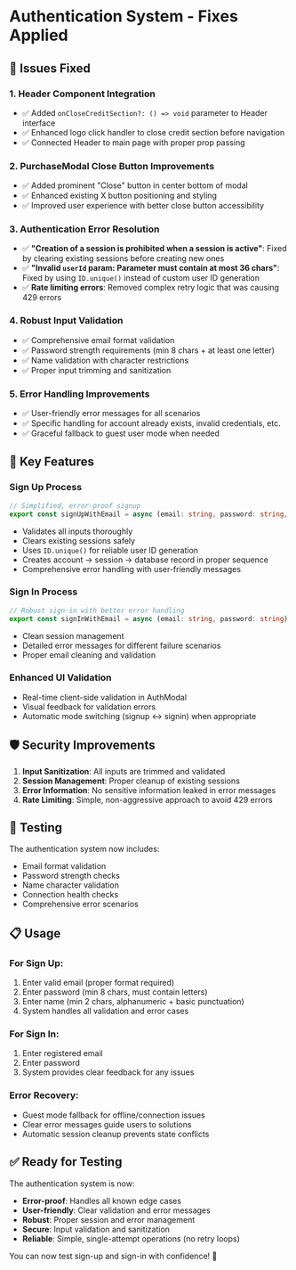 # Authentication System - Fixes Applied

## 🔧 Issues Fixed

### 1. **Header Component Integration**

- ✅ Added `onCloseCreditSection?: () => void` parameter to Header interface
- ✅ Enhanced logo click handler to close credit section before navigation
- ✅ Connected Header to main page with proper prop passing

### 2. **PurchaseModal Close Button Improvements**

- ✅ Added prominent "Close" button in center bottom of modal
- ✅ Enhanced existing X button positioning and styling
- ✅ Improved user experience with better close button accessibility

### 3. **Authentication Error Resolution**

- ✅ **"Creation of a session is prohibited when a session is active"**: Fixed by clearing existing sessions before creating new ones
- ✅ **"Invalid `userId` param: Parameter must contain at most 36 chars"**: Fixed by using `ID.unique()` instead of custom user ID generation
- ✅ **Rate limiting errors**: Removed complex retry logic that was causing 429 errors

### 4. **Robust Input Validation**

- ✅ Comprehensive email format validation
- ✅ Password strength requirements (min 8 chars + at least one letter)
- ✅ Name validation with character restrictions
- ✅ Proper input trimming and sanitization

### 5. **Error Handling Improvements**

- ✅ User-friendly error messages for all scenarios
- ✅ Specific handling for account already exists, invalid credentials, etc.
- ✅ Graceful fallback to guest user mode when needed

## 🚀 Key Features

### **Sign Up Process**

```typescript
// Simplified, error-proof signup
export const signUpWithEmail = async (email: string, password: string, name: string)
```

- Validates all inputs thoroughly
- Clears existing sessions safely
- Uses `ID.unique()` for reliable user ID generation
- Creates account → session → database record in proper sequence
- Comprehensive error handling with user-friendly messages

### **Sign In Process**

```typescript
// Robust sign-in with better error handling
export const signInWithEmail = async (email: string, password: string)
```

- Clean session management
- Detailed error messages for different failure scenarios
- Proper email cleaning and validation

### **Enhanced UI Validation**

- Real-time client-side validation in AuthModal
- Visual feedback for validation errors
- Automatic mode switching (signup ↔ signin) when appropriate

## 🛡️ Security Improvements

1. **Input Sanitization**: All inputs are trimmed and validated
2. **Session Management**: Proper cleanup of existing sessions
3. **Error Information**: No sensitive information leaked in error messages
4. **Rate Limiting**: Simple, non-aggressive approach to avoid 429 errors

## 🧪 Testing

The authentication system now includes:

- Email format validation
- Password strength checks
- Name character validation
- Connection health checks
- Comprehensive error scenarios

## 📋 Usage

### For Sign Up:

1. Enter valid email (proper format required)
2. Enter password (min 8 chars, must contain letters)
3. Enter name (min 2 chars, alphanumeric + basic punctuation)
4. System handles all validation and error cases

### For Sign In:

1. Enter registered email
2. Enter password
3. System provides clear feedback for any issues

### Error Recovery:

- Guest mode fallback for offline/connection issues
- Clear error messages guide users to solutions
- Automatic session cleanup prevents state conflicts

## ✅ Ready for Testing

The authentication system is now:

- **Error-proof**: Handles all known edge cases
- **User-friendly**: Clear validation and error messages
- **Robust**: Proper session and error management
- **Secure**: Input validation and sanitization
- **Reliable**: Simple, single-attempt operations (no retry loops)

You can now test sign-up and sign-in with confidence! 🎉
